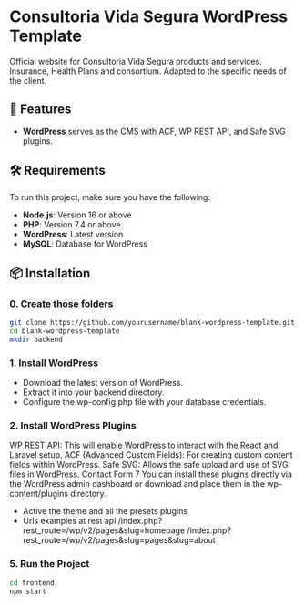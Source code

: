 # Consultoria Vida Segura WordPress Template

Official website for Consultoria Vida Segura products and services. Insurance, Health Plans and consortium. Adapted to the specific needs of the client.

## 🚀 Features
- **WordPress** serves as the CMS with ACF, WP REST API, and Safe SVG plugins.

## 🛠️ Requirements
To run this project, make sure you have the following:

- **Node.js**: Version 16 or above
- **PHP**: Version 7.4 or above
- **WordPress**: Latest version
- **MySQL**: Database for WordPress

## 📦 Installation
### 0. Create those folders

````bash
git clone https://github.com/yourusername/blank-wordpress-template.git
cd blank-wordpress-template
mkdir backend
````
### 1. Install WordPress
- Download the latest version of WordPress.
- Extract it into your backend directory.
- Configure the wp-config.php file with your database credentials.

### 2. Install WordPress Plugins
WP REST API: This will enable WordPress to interact with the React and Laravel setup.
ACF (Advanced Custom Fields): For creating custom content fields within WordPress.
Safe SVG: Allows the safe upload and use of SVG files in WordPress.
Contact Form 7
You can install these plugins directly via the WordPress admin dashboard or download and place them in the wp-content/plugins directory.

- Active the theme and all the presets plugins
- Urls examples at rest api
/index.php?rest_route=/wp/v2/pages&slug=homepage
/index.php?rest_route=/wp/v2/pages&slug=pages&slug=about

### 5. Run the Project

````bash
cd frontend
npm start
